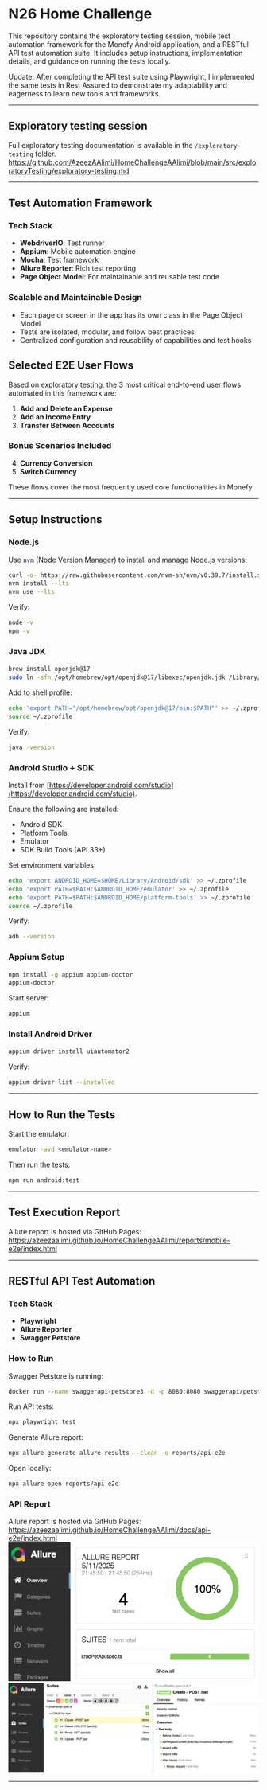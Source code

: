# N26 Home Challenge

This repository contains the exploratory testing session, mobile test automation framework for the Monefy Android application, and a RESTful API test automation suite. It includes setup instructions, implementation details, and guidance on running the tests locally. 

Update: After completing the API test suite using Playwright, I implemented the same tests in Rest Assured to demonstrate my adaptability and eagerness to learn new tools and frameworks.

---

## Exploratory testing session
Full exploratory testing documentation is available in the `/exploratory-testing` folder.
https://github.com/AzeezAAlimi/HomeChallengeAAlimi/blob/main/src/exploratoryTesting/exploratory-testing.md

---

## Test Automation Framework

### Tech Stack
- **WebdriverIO**: Test runner
- **Appium**: Mobile automation engine
- **Mocha**: Test framework
- **Allure Reporter**: Rich test reporting
- **Page Object Model**: For maintainable and reusable test code

### Scalable and Maintainable Design
- Each page or screen in the app has its own class in the Page Object Model
- Tests are isolated, modular, and follow best practices
- Centralized configuration and reusability of capabilities and test hooks

## Selected E2E User Flows

Based on exploratory testing, the 3 most critical end-to-end user flows automated in this framework are:

1. **Add and Delete an Expense**
2. **Add an Income Entry**
3. **Transfer Between Accounts**

### Bonus Scenarios Included

4. **Currency Conversion**
5. **Switch Currency**

These flows cover the most frequently used core functionalities in Monefy

---

## Setup Instructions

### Node.js
Use `nvm` (Node Version Manager) to install and manage Node.js versions:

```bash
curl -o- https://raw.githubusercontent.com/nvm-sh/nvm/v0.39.7/install.sh | bash
nvm install --lts
nvm use --lts
```

Verify:
```bash
node -v
npm -v
```

### Java JDK

```bash
brew install openjdk@17
sudo ln -sfn /opt/homebrew/opt/openjdk@17/libexec/openjdk.jdk /Library/Java/JavaVirtualMachines/openjdk-17.jdk
```

Add to shell profile:
```bash
echo 'export PATH="/opt/homebrew/opt/openjdk@17/bin:$PATH"' >> ~/.zprofile
source ~/.zprofile
```

Verify:
```bash
java -version
```

### Android Studio + SDK

Install from [https://developer.android.com/studio](https://developer.android.com/studio).

Ensure the following are installed:
- Android SDK
- Platform Tools
- Emulator
- SDK Build Tools (API 33+)

Set environment variables:
```bash
echo 'export ANDROID_HOME=$HOME/Library/Android/sdk' >> ~/.zprofile
echo 'export PATH=$PATH:$ANDROID_HOME/emulator' >> ~/.zprofile
echo 'export PATH=$PATH:$ANDROID_HOME/platform-tools' >> ~/.zprofile
source ~/.zprofile
```

Verify:
```bash
adb --version
```

### Appium Setup

```bash
npm install -g appium appium-doctor
appium-doctor
```

Start server:
```bash
appium
```

### Install Android Driver
```bash
appium driver install uiautomator2
```

Verify:
```bash
appium driver list --installed
```

---

## How to Run the Tests

Start the emulator:
```bash
emulator -avd <emulator-name>
```

Then run the tests:
```bash
npm run android:test
```

---

## Test Execution Report

Allure report is hosted via GitHub Pages:
https://azeezaalimi.github.io/HomeChallengeAAlimi/reports/mobile-e2e/index.html

---

## RESTful API Test Automation

### Tech Stack
- **Playwright**
- **Allure Reporter**
- **Swagger Petstore**

### How to Run

Swagger Petstore is running:
```bash
docker run --name swaggerapi-petstore3 -d -p 8080:8080 swaggerapi/petstore3:unstable
```

Run API tests:
```bash
npx playwright test
```

Generate Allure report:
```bash
npx allure generate allure-results --clean -o reports/api-e2e
```

Open locally:
```bash
npx allure open reports/api-e2e
```

### API Report

Allure report is hosted via GitHub Pages:
https://azeezaalimi.github.io/HomeChallengeAAlimi/docs/api-e2e/index.html
![Allure Report 1](src/restfulApiTestAutomation/images/allure-report-api-1.png)  
![Allure Report 2](src/restfulApiTestAutomation/images/allure-report-api-2.png)

---